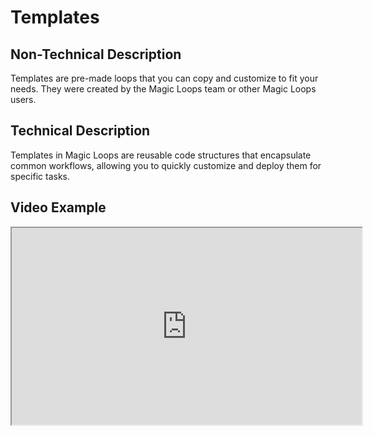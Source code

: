# Templates
  
  ## Non-Technical Description
  Templates are pre-made loops that you can copy and customize to fit your needs. They were created by the Magic Loops team or other Magic Loops users.
  
  ## Technical Description
  Templates in Magic Loops are reusable code structures that encapsulate common workflows, allowing you to quickly customize and deploy them for specific tasks.
  
  ## Video Example
  <iframe width="560" height="315" src="https://www.youtube.com/embed/exampleVideo1" title="Templates video" allow="accelerometer; autoplay; clipboard-write; encrypted-media; gyroscope; picture-in-picture" allowfullscreen></iframe>
  